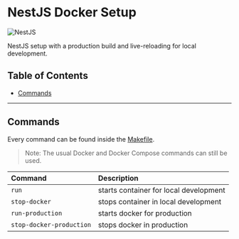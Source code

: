 # NestJS Docker Setup

<img alt="NestJS" src="https://img.shields.io/badge/-NestJS-informational?style=for-the-badge&logo=nestjs&logoColor=white&color=E0234E" />

NestJS setup with a production build and live-reloading for local development.

## Table of Contents

* [Commands](#Commands)

---

## Commands

Every command can be found inside the [Makefile](Makefile).

> Note: The usual Docker and Docker Compose commands can still be used.

| Command                    | Description                            |
|:---------------------------|:---------------------------------------|
| ``run``                    | starts container for local development |
| ``stop-docker``            | stops container in local development   |
| ``run-production``         | starts docker for production           |
| ``stop-docker-production`` | stops docker in production             |

